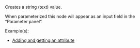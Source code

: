 Creates a string (text) value.

When parameterized this node will appear as an input field in the “Parameter panel”.

Example(s):



* [Adding and getting an attribute](https://creator.trimble.com/graph?assetURI=whp:dc99eca7-c20c-4256-8fc2-d505f2e00029&version=latest)